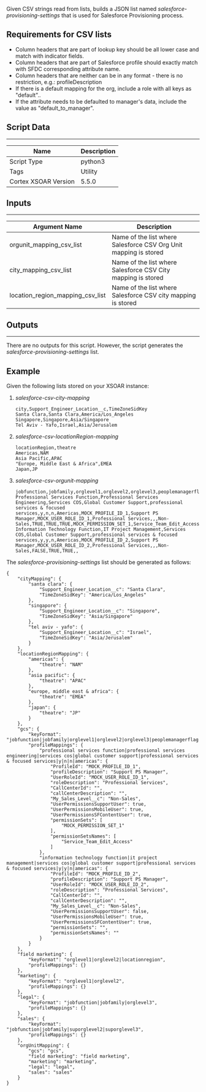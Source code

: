 Given CSV strings read from lists, builds a JSON list named *salesforce-provisioning-settings* that is used for Salesforce Provisioning process.

## Requirements for CSV lists
* Column headers that are part of lookup key should be all lower case and match with indicator fields.
* Column headers that are part of Salesforce profile should exactly match with SFDC corresponding attribute name.
* Column headers that are neither can be in any format - there is no restriction, e.g.: profileDescription
* If there is a default mapping for the org, include a role with all keys as "default"..
* If the attribute needs to be defaulted to manager's data, include the value as "default_to_manager".
## Script Data
---

| **Name** | **Description** |
| --- | --- |
| Script Type | python3 |
| Tags | Utility |
| Cortex XSOAR Version | 5.5.0 |

## Inputs
---

| **Argument Name** | **Description** |
| --- | --- |
| orgunit_mapping_csv_list | Name of the list where Salesforce CSV Org Unit mapping is stored |
| city_mapping_csv_list | Name of the list where Salesforce CSV City mapping is stored |
| location_region_mapping_csv_list | Name of the list where Salesforce CSV city mapping is stored |

## Outputs
---
There are no outputs for this script. However, the script generates the *salesforce-provisioning-settings* list.


## Example
Given the following lists stored on your XSOAR instance:
1. *salesforce-csv-city-mapping*
    ```
    city,Support_Engineer_Location__c,TimeZoneSidKey
    Santa Clara,Santa Clara,America/Los_Angeles
    Singapore,Singapore,Asia/Singapore
    Tel Aviv - Yafo,Israel,Asia/Jerusalem
    ```
2. *salesforce-csv-locationRegion-mapping*
    ```
    locationRegion,theatre
    Americas,NAM
    Asia Pacific,APAC
    "Europe, Middle East & Africa",EMEA
    Japan,JP
    ```
3. *salesforce-csv-orgunit-mapping*
    ```
    jobfunction,jobfamily,orglevel1,orglevel2,orglevel3,peoplemanagerflag,directorflag,vpflag,locationregion,ProfileId,profileDescription,UserRoleId,roleDescription,CallCenterId,callCenterDescription,My_Sales_Level__c,UserPermissionsSupportUser,UserPermissionsMobileUser,UserPermissionsSFContentUser,permissionSets,permissionSetsNames
    Professional Services Function,Professional Services Engineering,Services COS,Global Customer Support,professional services & focused services,y,n,n,Americas,MOCK_PROFILE_ID_1,Support PS Manager,MOCK_USER_ROLE_ID_1,Professional Services,,,Non-Sales,TRUE,TRUE,TRUE,MOCK_PERMISSION_SET_1,Service_Team_Edit_Access
    Information Technology Function,IT Project Management,Services COS,Global Customer Support,professional services & focused services,y,y,n,Americas,MOCK_PROFILE_ID_2,Support PS Manager,MOCK_USER_ROLE_ID_2,Professional Services,,,Non-Sales,FALSE,TRUE,TRUE,,
    ```

The *salesforce-provisioning-settings* list should be generated as follows:
```
{
    "cityMapping": {
        "santa clara": {
            "Support_Engineer_Location__c": "Santa Clara",
            "TimeZoneSidKey": "America/Los_Angeles"
        },
        "singapore": {
            "Support_Engineer_Location__c": "Singapore",
            "TimeZoneSidKey": "Asia/Singapore"
        },
        "tel aviv - yafo": {
            "Support_Engineer_Location__c": "Israel",
            "TimeZoneSidKey": "Asia/Jerusalem"
        }
    },
    "locationRegionMapping": {
        "americas": {
            "theatre": "NAM"
        },
        "asia pacific": {
            "theatre": "APAC"
        },
        "europe, middle east & africa": {
            "theatre": "EMEA"
        },
        "japan": {
            "theatre": "JP"
        }
    },
    "gcs": {
        "keyFormat": "jobfunction|jobfamily|orglevel1|orglevel2|orglevel3|peoplemanagerflag|directorflag|vpflag|locationregion",
        "profileMappings": {
            "professional services function|professional services engineering|services cos|global customer support|professional services & focused services|y|n|n|americas": {
                "ProfileId": "MOCK_PROFILE_ID_1",
                "profileDescription": "Support PS Manager",
                "UserRoleId": "MOCK_USER_ROLE_ID_1",
                "roleDescription": "Professional Services",
                "CallCenterId": "",
                "callCenterDescription": "",
                "My_Sales_Level__c": "Non-Sales",
                "UserPermissionsSupportUser": true,
                "UserPermissionsMobileUser": true,
                "UserPermissionsSFContentUser": true,
                "permissionSets": [
                    "MOCK_PERMISSION_SET_1"
                ],
                "permissionSetsNames": [
                    "Service_Team_Edit_Access"
                ]
            },
            "information technology function|it project management|services cos|global customer support|professional services & focused services|y|y|n|americas": {
                "ProfileId": "MOCK_PROFILE_ID_2",
                "profileDescription": "Support PS Manager",
                "UserRoleId": "MOCK_USER_ROLE_ID_2",
                "roleDescription": "Professional Services",
                "CallCenterId": "",
                "callCenterDescription": "",
                "My_Sales_Level__c": "Non-Sales",
                "UserPermissionsSupportUser": false,
                "UserPermissionsMobileUser": true,
                "UserPermissionsSFContentUser": true,
                "permissionSets": "",
                "permissionSetsNames": ""
            }
        }
    },
    "field marketing": {
        "keyFormat": "orglevel1|orglevel2|locationregion",
        "profileMappings": {}
    },
    "marketing": {
        "keyFormat": "orglevel1|orglevel2",
        "profileMappings": {}
    },
    "legal": {
        "keyFormat": "jobfunction|jobfamily|orglevel3",
        "profileMappings": {}
    },
    "sales": {
        "keyFormat": "jobfunction|jobfamily|suporglevel2|suporglevel3",
        "profileMappings": {}
    },
    "orgUnitMapping": {
        "gcs": "gcs",
        "field marketing": "field marketing",
        "marketing": "marketing",
        "legal": "legal",
        "sales": "sales"
    }
}
```
